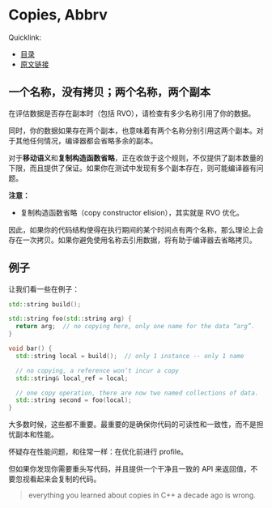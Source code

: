 # Copies, Abbrv

Quicklink:

- [目录](../readme.md)
- [原文链接](https://abseil.io/tips/24)

## 一个名称，没有拷贝；两个名称，两个副本

在评估数据是否存在副本时（包括 RVO），请检查有多少名称引用了你的数据。

同时，你的数据如果存在两个副本，也意味着有两个名称分别引用这两个副本。对于其他任何情况，编译器都会省略多余的副本。

对于**移动语义**和**复制构造函数省略**，正在收敛于这个规则，不仅提供了副本数量的下限，而且提供了保证。如果你在测试中发现有多个副本存在，则可能编译器有问题。

**注意：**

- 复制构造函数省略（copy constructor elision），其实就是 RVO 优化。

因此，如果你的代码结构使得在执行期间的某个时间点有两个名称，那么理论上会存在一次拷贝。如果你避免使用名称去引用数据，将有助于编译器去省略拷贝。

## 例子

让我们看一些在例子：

```cpp
std::string build();

std::string foo(std::string arg) {
  return arg;  // no copying here, only one name for the data “arg”.
}

void bar() {
  std::string local = build();  // only 1 instance -- only 1 name

  // no copying, a reference won’t incur a copy
  std::string& local_ref = local;

  // one copy operation, there are now two named collections of data.
  std::string second = foo(local);
}
```

大多数时候，这些都不重要。最重要的是确保你代码的可读性和一致性，而不是担忧副本和性能。

怀疑存在性能问题，和往常一样：在优化前进行 profile。

但如果你发现你需要重头写代码，并且提供一个干净且一致的 API 来返回值，不要忽视看起来会复制的代码。

> everything you learned about copies in C++ a decade ago is wrong.
